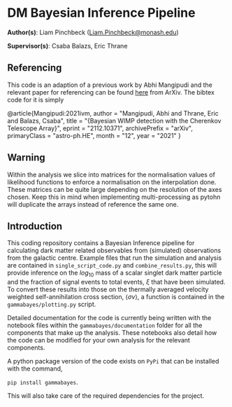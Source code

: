 # DM Bayesian Inference Pipeline
__Author(s)__: Liam Pinchbeck (Liam.Pinchbeck@monash.edu)

__Supervisor(s)__: Csaba Balazs, Eric Thrane

## Referencing

This code is an adaption of a previous work by Abhi Mangipudi and the relevant paper for referencing can be found [here](https://arxiv.org/abs/2112.10371) from ArXiv. The bibtex code for it is simply

@article{Mangipudi:2021ivm,
    author = "Mangipudi, Abhi and Thrane, Eric and Balazs, Csaba",
    title = "{Bayesian WIMP detection with the Cherenkov Telescope Array}",
    eprint = "2112.10371",
    archivePrefix = "arXiv",
    primaryClass = "astro-ph.HE",
    month = "12",
    year = "2021"
}


## Warning

Within the analysis we slice into matrices for the normalisation values of likelihood functions to enforce a normalisation on the interpolation done.
These matrices can be quite large depending on the resolution of the axes chosen. Keep this in mind when implementing multi-processing as pytohn will
duplicate the arrays instead of reference the same one.

## Introduction

This coding repository contains a Bayesian Inference pipeline for calculating dark matter related observables from (simulated) observations from the galactic centre. Example files that run the simulation and analysis are contained in `single_script_code.py` and `combine_results.py`, this will provide inference on the $log_{10}$ mass of a scalar singlet dark matter particle and the fraction of signal events to total events, $\xi$ that have been simulated. To convert these results into those on the thermally averaged velocity weighted self-annihilation cross section, $\langle \sigma v \rangle$, a function is contained in the `gammabayes/plotting.py` script.

Detailed documentation for the code is currently being written with the notebook files within the `gammabayes/documentation` folder for all the components that
make up the analysis. These notebooks also detail how the code can be modified for your own analysis for the relevant components.

A python package version of the code exists on `PyPi` that can be installed with the command,

`pip install gammabayes`.

This will also take care of the required dependencies for the project.

